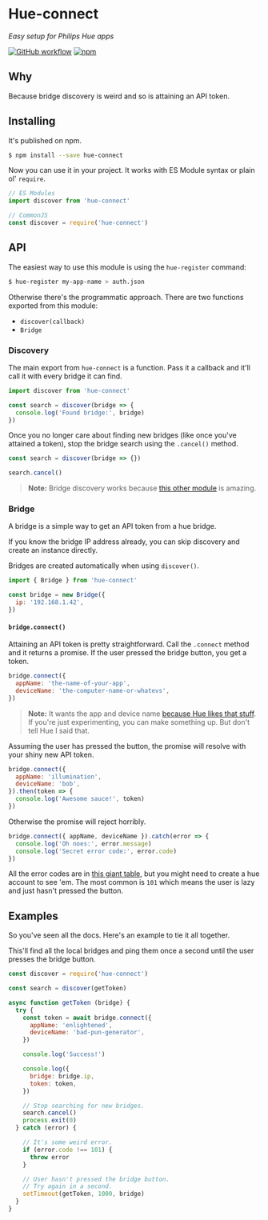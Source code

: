 # Hue-connect
*Easy setup for Philips Hue apps*

[![GitHub workflow](https://img.shields.io/github/workflow/status/PsychoLlama/hue-connect/Continuous%20Integration/master?style=flat-square)](https://github.com/PsychoLlama/hue-connect/actions?query=workflow%3A%22Continuous+Integration%22)
[![npm](https://img.shields.io/npm/v/hue-connect.svg?style=flat-square)](https://www.npmjs.com/package/hue-connect)

## Why
Because bridge discovery is weird and so is attaining an API token.

## Installing
It's published on npm.

```sh
$ npm install --save hue-connect
```

Now you can use it in your project. It works with ES Module syntax or plain ol' `require`.

```js
// ES Modules
import discover from 'hue-connect'

// CommonJS
const discover = require('hue-connect')
```

## API
The easiest way to use this module is using the `hue-register` command:

```sh
$ hue-register my-app-name > auth.json
```

Otherwise there's the programmatic approach. There are two functions exported from this module:

- `discover(callback)`
- `Bridge`

### Discovery
The main export from `hue-connect` is a function. Pass it a callback and it'll call it with every bridge it can find.

```js
import discover from 'hue-connect'

const search = discover(bridge => {
  console.log('Found bridge:', bridge)
})
```

Once you no longer care about finding new bridges (like once you've attained a token), stop the bridge search using the `.cancel()` method.

```js
const search = discover(bridge => {})

search.cancel()
```

> **Note:** Bridge discovery works because [this other module](https://www.npmjs.com/package/hue-bridge-discovery) is amazing.

### Bridge
A bridge is a simple way to get an API token from a hue bridge.

If you know the bridge IP address already, you can skip discovery and create an instance directly.

Bridges are created automatically when using `discover()`.

```js
import { Bridge } from 'hue-connect'

const bridge = new Bridge({
  ip: '192.168.1.42',
})
```

#### `bridge.connect()`
Attaining an API token is pretty straightforward. Call the `.connect` method and it returns a promise. If the user pressed the bridge button, you get a token.

```js
bridge.connect({
  appName: 'the-name-of-your-app',
  deviceName: 'the-computer-name-or-whatevs',
})
```

> **Note:** It wants the app and device name [because Hue likes that stuff](https://www.developers.meethue.com/documentation/getting-started). If you're just experimenting, you can make something up. But don't tell Hue I said that.

Assuming the user has pressed the button, the promise will resolve with your shiny new API token.

```js
bridge.connect({
  appName: 'illumination',
  deviceName: 'bob',
}).then(token => {
  console.log('Awesome sauce!', token)
})
```

Otherwise the promise will reject horribly.

```js
bridge.connect({ appName, deviceName }).catch(error => {
  console.log('Oh noes:', error.message)
  console.log('Secret error code:', error.code)
})
```

All the error codes are in [this giant table](https://www.developers.meethue.com/documentation/error-messages), but you might need to create a hue account to see 'em. The most common is `101` which means the user is lazy and just hasn't pressed the button.

## Examples
So you've seen all the docs. Here's an example to tie it all together.

This'll find all the local bridges and ping them once a second until the user presses the bridge button.

```js
const discover = require('hue-connect')

const search = discover(getToken)

async function getToken (bridge) {
  try {
    const token = await bridge.connect({
      appName: 'enlightened',
      deviceName: 'bad-pun-generator',
    })

    console.log('Success!')

    console.log({
      bridge: bridge.ip,
      token: token,
    })

    // Stop searching for new bridges.
    search.cancel()
    process.exit(0)
  } catch (error) {

    // It's some weird error.
    if (error.code !== 101) {
      throw error
    }

    // User hasn't pressed the bridge button.
    // Try again in a second.
    setTimeout(getToken, 1000, bridge)
  }
}
```

